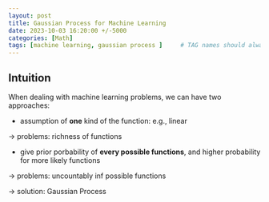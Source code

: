 ```yaml
---
layout: post
title: Gaussian Process for Machine Learning
date: 2023-10-03 16:20:00 +/-5000
categories: [Math]
tags: [machine learning, gaussian process ]     # TAG names should always be lowercase
---
```



## Intuition 
When dealing with machine learning problems, we can have two approaches: 
- assumption of **one** kind of the function: e.g., linear 
  
&rarr; problems: richness of functions 
- give prior porbability of **every possible functions**, and higher probability for more likely functions 
  
&rarr; problems: uncountably inf possible functions 

&rarr; solution: Gaussian Process